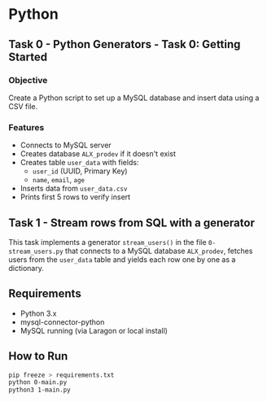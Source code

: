 # Python

## Task 0 - Python Generators - Task 0: Getting Started

### Objective
Create a Python script to set up a MySQL database and insert data using a CSV file.

### Features
- Connects to MySQL server
- Creates database `ALX_prodev` if it doesn't exist
- Creates table `user_data` with fields:
  - `user_id` (UUID, Primary Key)
  - `name`, `email`, `age`
- Inserts data from `user_data.csv`
- Prints first 5 rows to verify insert

## Task 1 - Stream rows from SQL with a generator

This task implements a generator `stream_users()` in the file `0-stream_users.py` that connects to a MySQL database `ALX_prodev`, fetches users from the `user_data` table and yields each row one by one as a dictionary.

## Requirements
- Python 3.x
- mysql-connector-python
- MySQL running (via Laragon or local install)

## How to Run
```bash
pip freeze > requirements.txt
python 0-main.py
python3 1-main.py
